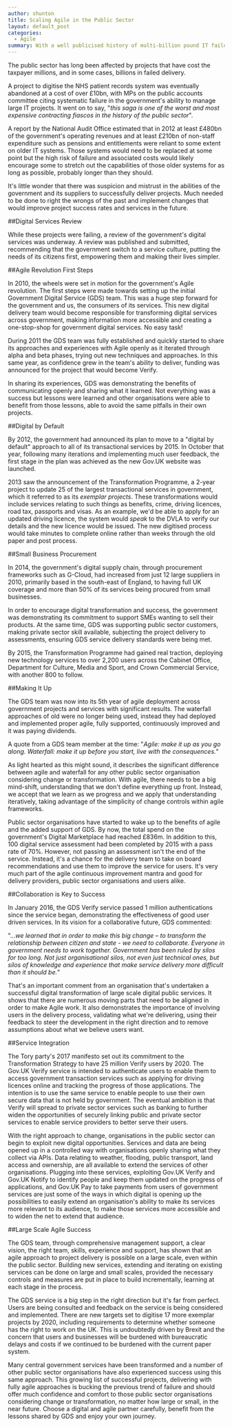 ```yaml
---
author: shunton
title: Scaling Agile in the Public Sector
layout: default_post
categories:
  - Agile
summary: With a well publicised history of multi-billion pound IT failures and operating inefficiencies the UK government took the decision to adopt agile across the public sector. This is a brief look at the history of that adoption and lessons learned for those with an interest in agile project delivery.
---
```


The public sector has long been affected by projects that have cost the taxpayer millions, and in some cases, billions in failed delivery.

A project to digitise the NHS patient records system was eventually abandoned at a cost of over £10bn, with MPs on the public accounts committee citing systematic failure in the government's ability to manage large IT projects. It went on to say, "*this saga is one of the worst and most expensive contracting fiascos in the history of the public sector*".

A report by the National Audit Office estimated that in 2012 at least £480bn of the government's operating revenues and at least £210bn of non-staff expenditure such as pensions and entitlements were reliant to some extent on older IT systems. Those systems would need to be replaced at some point but the high risk of failure and associated costs would likely encourage some to stretch out the capabilities of those older systems for as long as possible, probably longer than they should.

It's little wonder that there was suspicion and mistrust in the abilities of the government and its suppliers to successfully deliver projects. Much needed to be done to right the wrongs of the past and implement changes that would improve project success rates and services in the future.

##Digital Services Review

While these projects were failing, a review of the government's digital services was underway. A review was published and submitted, recommending that the government switch to a service culture, putting the needs of its citizens first, empowering them and making their lives simpler.

##Agile Revolution First Steps

In 2010, the wheels were set in motion for the government's Agile revolution. The first steps were made towards setting up the initial Government Digital Service (GDS) team. This was a huge step forward for the government and us, the consumers of its services. This new digital delivery team would become responsible for transforming digital services across government, making information more accessible and creating a one-stop-shop for government digital services. No easy task!

During 2011 the GDS team was fully established and quickly started to share its approaches and experiences with Agile openly as it iterated through alpha and beta phases, trying out new techniques and approaches. In this same year, as confidence grew in the team's ability to deliver, funding was announced for the project that would become Verify.

In sharing its experiences, GDS was demonstrating the benefits of communicating openly and sharing what it learned. Not everything was a success but lessons were learned and other organisations were able to benefit from those lessons, able to avoid the same pitfalls in their own projects.

##Digital by Default

By 2012, the government had announced its plan to move to a "digital by default" approach to all of its transactional services by 2015. In October that year, following many iterations and implementing much user feedback, the first stage in the plan was achieved as the new Gov.UK website was launched.

2013 saw the announcement of the Transformation Programme, a 2-year project to update 25 of the largest transactional services in government, which it referred to as its *exemplar projects*. These transformations would include services relating to such things as benefits, crime, driving licences, road tax, passports and visas. As an example, we'd be able to apply for an updated driving licence, the system would *speak* to the DVLA to verify our details and the new licence would be issued. The new digitised process would take minutes to complete online rather than weeks through the old paper and post process.

##Small Business Procurement

In 2014, the government's digital supply chain, through procurement frameworks such as G-Cloud, had increased from just 12 large suppliers in 2010, primarily based in the south-east of England, to having full UK coverage and more than 50% of its services being procured from small businesses.

In order to encourage digital transformation and success, the government was demonstrating its commitment to support SMEs wanting to sell their products. At the same time, GDS was supporting public sector customers, making private sector skill available, subjecting the project delivery to assessments, ensuring GDS service delivery standards were being met.

By 2015, the Transformation Programme had gained real traction, deploying new technology services to over 2,200 users across the Cabinet Office, Department for Culture, Media and Sport, and Crown Commercial Service, with another 800 to follow.

##Making It Up

The GDS team was now into its 5th year of agile deployment across government projects and services with significant results. The waterfall approaches of old were no longer being used, instead they had deployed and implemented proper agile, fully supported, continuously improved and it was paying dividends.

A quote from a GDS team member at the time:
"*Agile: make it up as you go along. Waterfall: make it up before you start, live with the consequences.*"

As light hearted as this might sound, it describes the significant difference between agile and waterfall for any other public sector organisation considering change or transformation. With agile, there needs to be a big mind-shift, understanding that we don't define everything up front. Instead, we accept that we learn as we progress and we apply that understanding iteratively, taking advantage of the simplicity of change controls within agile frameworks.

Public sector organisations have started to wake up to the benefits of agile and the added support of GDS. By now, the total spend on the government's Digital Marketplace had reached £836m. In addition to this, 100 digital service assessment had been completed by 2015 with a pass rate of 70%. However, not passing an assessment isn't the end of the service. Instead, it's a chance for the delivery team to take on board recommendations and use them to improve the service for users. It's very much part of the agile continuous improvement mantra and good for delivery providers, public sector organisations and users alike.

##Collaboration is Key to Success

In January 2016, the GDS Verify service passed 1 million authentications since the service began, demonstrating the effectiveness of good user driven services. In its vision for a collaborative future, GDS commented:

"…*we learned that in order to make this big change – to transform the relationship between citizen and state - we need to collaborate. Everyone in government needs to work together. Government has been ruled by silos for too long. Not just organisational silos, not even just technical ones, but silos of knowledge and experience that make service delivery more difficult than it should be.*"

That's an important comment from an organisation that's undertaken a successful digital transformation of large scale digital public services. It shows that there are numerous moving parts that need to be aligned in order to make Agile work. It also demonstrates the importance of involving users in the delivery process, validating what we're delivering, using their feedback to steer the development in the right direction and to remove assumptions about what we believe users want.

##Service Integration

The Tory party's 2017 manifesto set out its commitment to the Transformation Strategy to have 25 million Verify users by 2020. The Gov.UK Verify service is intended to authenticate users to enable them to access government transaction services such as applying for driving licences online and tracking the progress of those applications. The intention is to use the same service to enable people to use their own secure data that is not held by government. The eventual ambition is that Verify will spread to private sector services such as banking to further widen the opportunities of securely linking public and private sector services to enable service providers to better serve their users.

With the right approach to change, organisations in the public sector can begin to exploit new digital opportunities. Services and data are being opened up in a controlled way with organisations openly sharing what they collect via APIs. Data relating to weather, flooding, public transport, land access and ownership, are all available to extend the services of other organisations. Plugging into these services, exploiting Gov.UK Verify and Gov.UK Notify to identify people and keep them updated on the progress of applications, and Gov.UK Pay to take payments from users of government services are just some of the ways in which digital is opening up the possibilities to easily extend an organisation's ability to make its services more relevant to its audience, to make those services more accessible and to widen the net to extend that audience.

##Large Scale Agile Success

The GDS team, through comprehensive management support, a clear vision, the right team, skills, experience and support, has shown that an agile approach to project delivery is possible on a large scale, even within the public sector. Building new services, extending and iterating on existing services can be done on large and small scales, provided the necessary controls and measures are put in place to build incrementally, learning at each stage in the process.

The GDS service is a big step in the right direction but it's far from perfect. Users are being consulted and feedback on the service is being considered and implemented. There are new targets set to digitise 17 more exemplar projects by 2020, including requirements to determine whether someone has the right to work on the UK. This is undoubtedly driven by Brexit and the concern that users and businesses will be burdened with bureaucratic delays and costs if we continued to be burdened with the current paper system.

Many central government services have been transformed and a number of other public sector organisations have also experienced success using this same approach. This growing list of successful projects, delivering with fully agile approaches is bucking the previous trend of failure and should offer much confidence and comfort to those public sector organisations considering change or transformation, no matter how large or small, in the near future. Choose a digital and agile partner carefully, benefit from the lessons shared by GDS and enjoy your own journey.
